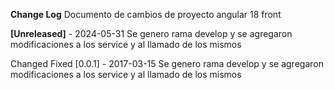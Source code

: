 **Change Log** 
Documento de cambios de proyecto angular 18 front 

**[Unreleased]** - 2024-05-31
Se genero rama develop y se agregaron modificaciones a los service y al llamado de los mismos



Changed
Fixed
[0.0.1] - 2017-03-15
Se genero rama develop y se agregaron modificaciones a los service y al llamado de los mismos

